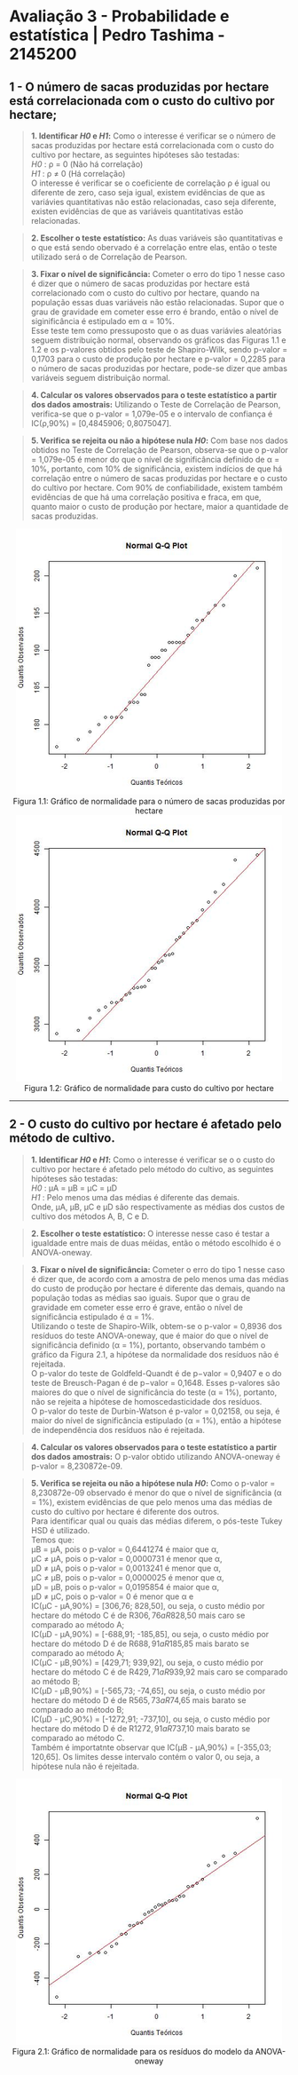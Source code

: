 # Avaliação 3 - Probabilidade e estatística | Pedro Tashima - 2145200

## 1 - O número de sacas produzidas por hectare está correlacionada com o custo do cultivo por hectare;


> **1. Identificar *H0* e *H1*:**  Como o interesse é verificar se o número de sacas produzidas por hectare está correlacionada com o custo do cultivo por hectare, as seguintes hipóteses são testadas:    
>    *H0* : ρ = 0 (Não há correlação)    
>    *H1* : ρ ≠ 0 (Há correlação)       
> O interesse é verificar se o coeficiente de correlação ρ é igual ou diferente de zero, caso seja igual, existem evidências de que as variávies quantitativas não estão relacionadas, caso seja diferente, existen evidências de que as variáveis quantitativas estão relacionadas.

> **2. Escolher o teste estatístico:** As duas variáveis são quantitativas e o que está sendo obervado é a correlação entre elas, então o teste utilizado será o de Correlação de Pearson.

> **3. Fixar o nível de significância:** Cometer o erro do tipo 1 nesse caso é dizer que o número de sacas produzidas por hectare está correlacionado com o custo do cultivo por hectare, quando na população essas duas variáveis não estão relacionadas. Supor que o grau de gravidade em cometer esse erro é brando, então o nível de siginificância é estipulado em α = 10%.    
> Esse teste tem como pressuposto que o as duas variávies aleatórias seguem distribuição normal, observando os gráficos das Figuras 1.1 e 1.2 e os p-valores obtidos pelo teste de Shapiro-Wilk, sendo p-valor = 0,1703 para o custo de produção por hectare e p-valor = 0,2285 para o número de sacas produzidas por hectare, pode-se dizer que ambas variáveis seguem distribuição normal. 

> **4. Calcular os valores observados para o teste estatístico a partir dos dados amostrais:** 
> Utilizando o Teste de Correlação de Pearson, verifica-se que o p-valor = 1,079e-05 e o intervalo de confiança é IC(ρ,90%) = [0,4845906; 0,8075047].

> **5. Verifica se rejeita ou não a hipótese nula *H0*:** Com base nos dados obtidos no Teste de Correlação de Pearson, observa-se que o p-valor = 1,079e-05 é menor do que o nível de significância definido de α = 10%, portanto, com 10% de significância, existem indícios de que há correlação entre o número de sacas produzidas por hectare e o custo do cultivo por hectare. Com 90% de confiabilidade, existem também evidências de que há uma correlação positiva e fraca, em que, quanto maior o custo de produção por hectare, maior a quantidade de sacas produzidas.

<div style="text-align:center;"><img src="norm-prod.jpeg" /></div>
<div style="text-align:center;">Figura 1.1: Gráfico de normalidade para o número de sacas produzidas por hectare</div> 

<div style="text-align:center;"><img src="norm-custo.jpeg" /></div>
<div style="text-align:center;">Figura 1.2: Gráfico de normalidade para custo do cultivo por hectare</div>


___

## 2 - O custo do cultivo por hectare é afetado pelo método de cultivo.

> **1. Identificar *H0* e *H1*:**  Como o interesse é verificar se o o custo do cultivo por hectare é afetado pelo método do cultivo, as seguintes hipóteses são testadas:    
>    *H0* : µA = µB = µC = µD   
>    *H1* : Pelo menos uma das médias é diferente das demais.       
> Onde, µA, µB, µC e µD são respectivamente as médias dos custos de cultivo dos métodos A, B, C e D.

> **2. Escolher o teste estatístico:** O interesse nesse caso é testar a igualdade entre mais de duas méidas, então o método escolhido é o ANOVA-oneway.

> **3. Fixar o nível de significância:** Cometer o erro do tipo 1 nesse caso é dizer que, de acordo com a amostra de pelo menos uma das médias do custo de produção por hectare é diferente das demais, quando na população todas as médias sao iguais.  Supor que o grau de gravidade em cometer esse erro é grave, então o nível de significância estipulado é  α = 1%.    
> Utilizando o teste de Shapiro-Wilk, obtem-se o p-valor = 0,8936 dos resíduos do teste ANOVA-oneway, que é maior do que o nível de significância definido (α = 1%), portanto, observando também o gráfico da Figura 2.1, a hipótese da normalidade dos resíduos não é rejeitada.    
> O p-valor do teste de Goldfeld-Quandt é de p−valor = 0,9407 e o do teste de Breusch-Pagan é de p−valor = 0,1648. Esses p-valores são maiores do que o nível de significância do teste (α = 1%), portanto, não se rejeita a hipótese de homoscedasticidade dos resíduos.     
> O p-valor do teste de Durbin-Watson é p-valor = 0,02158, ou seja, é maior do nível de significância estipulado (α = 1%), então a hipótese de independência dos resíduos não é rejeitada.

> **4. Calcular os valores observados para o teste estatístico a partir dos dados amostrais:** 
> O p-valor obtido utilizando ANOVA-oneway é p-valor = 8,230872e-09.

> **5. Verifica se rejeita ou não a hipótese nula *H0*:** Como o p-valor = 8,230872e-09 observado é menor do que o nível de significância (α = 1%), existem evidências de que pelo menos uma das médias de custo do cultivo por hectare é diferente dos outros.    
> Para identificar qual ou quais das médias diferem, o pós-teste Tukey HSD é utilizado.     
> Temos que:    
> µB = µA, pois o p-valor = 0,6441274 é maior que α,     
> µC ≠ µA, pois o p-valor = 0,0000731 é menor que α,     
> µD ≠ µA, pois o p-valor = 0,0013241 é menor que α,     
> µC ≠ µB, pois o p-valor = 0,0000025 é menor que α,     
> µD = µB, pois o p-valor = 0,0195854 é maior que α,     
> µD ≠ µC, pois o p-valor = 0 é menor que α e     
> IC(µC - µA,90%) = [306,76; 828,50], ou seja, o custo médio por hectare do método C é de R$306,76 a R$828,50 mais caro se comparado ao método A;        
> IC(µD - µA,90%) = [-688,91; -185,85], ou seja, o custo médio por hectare do método D é de R$688,91 a R$185,85 mais barato se comparado ao método A;        
> IC(µC - µB,90%) = [429,71; 939,92], ou seja, o custo médio por hectare do método C é de R$429,71 a R$939,92 mais caro se comparado ao método B;        
> IC(µD - µB,90%) = [-565,73; -74,65], ou seja, o custo médio por hectare do método D é de R$565,73 a R$74,65 mais barato se comparado ao método B;        
> IC(µD - µC,90%) = [-1272,91; -737,10], ou seja, o custo médio por hectare do método D é de R$1272,91 a R$737,10 mais barato se comparado ao método C.        
> Também é importatnte observar que IC(µB - µA,90%) = [-355,03; 120,65]. Os limites desse intervalo contém o valor 0, ou seja, a hipótese nula não é rejeitada.

<div style="text-align:center;"><img src="norm-anova.jpeg" /></div>
<div style="text-align:center;">Figura 2.1: Gráfico de normalidade para os resíduos do modelo da ANOVA-oneway</div> 